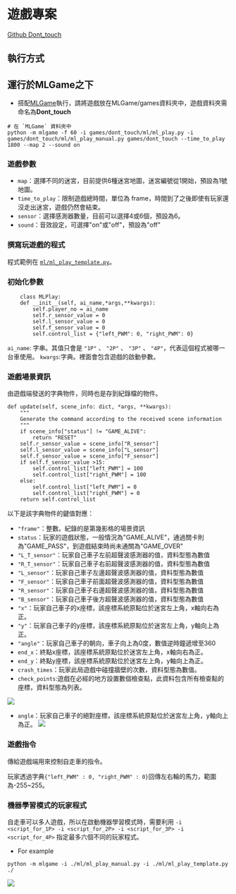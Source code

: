 # 遊戲專案
[Github Dont_touch](https://github.com/yen900611/Dont_touch)

## 執行方式
## 運行於MLGame之下
* 搭配[MLGame](https://github.com/PAIA-Playful-AI-Arena/MLGame)執行，請將遊戲放在MLGame/games資料夾中，遊戲資料夾需命名為**Dont_touch**
```
# 在 `MLGame` 資料夾中
python -m mlgame -f 60 -i games/dont_touch/ml/ml_play.py -i games/dont_touch/ml/ml_play_manual.py games/dont_touch --time_to_play 1800 --map 2 --sound on
```
### 遊戲參數
* `map`：選擇不同的迷宮，目前提供6種迷宮地圖，迷宮編號從1開始，預設為1號地圖。
* `time_to_play`：限制遊戲總時間，單位為 frame，時間到了之後即使有玩家還沒走出迷宮，遊戲仍然會結束。
* `sensor`：選擇感測器數量，目前可以選擇4或6個，預設為6。
* `sound`：音效設定，可選擇"on"或"off"，預設為"off"


### 撰寫玩遊戲的程式

程式範例在 [`ml/ml_play_template.py`](https://github.com/yen900611/Dont_touch/blob/master/ml/ml_play_template.py)。


### 初始化參數
```python=2
    class MLPlay:
    def __init__(self, ai_name,*args,**kwargs):
        self.player_no = ai_name
        self.r_sensor_value = 0
        self.l_sensor_value = 0
        self.f_sensor_value = 0
        self.control_list = {"left_PWM": 0, "right_PWM": 0}
```
`ai_name`: 字串。其值只會是 `"1P"` 、 `"2P"` 、 `"3P"` 、 `"4P"`，代表這個程式被哪一台車使用。
`kwargs`:字典。裡面會包含遊戲的啟動參數。

### 遊戲場景資訊

由遊戲端發送的字典物件，同時也是存到紀錄檔的物件。
```python=17
def update(self, scene_info: dict, *args, **kwargs):
    """
    Generate the command according to the received scene information
    """
    if scene_info["status"] != "GAME_ALIVE":
        return "RESET"
    self.r_sensor_value = scene_info["R_sensor"]
    self.l_sensor_value = scene_info["L_sensor"]
    self.f_sensor_value = scene_info["F_sensor"]
    if self.f_sensor_value >15:
        self.control_list["left_PWM"] = 100
        self.control_list["right_PWM"] = 100
    else:
        self.control_list["left_PWM"] = 0
        self.control_list["right_PWM"] = 0
    return self.control_list

```
以下是該字典物件的鍵值對應：

* `"frame"`：整數。紀錄的是第幾影格的場景資訊
* `status`：玩家的遊戲狀態，一般情況為"GAME_ALIVE"，通過關卡則為"GAME_PASS"，到遊戲結束時尚未通關為"GAME_OVER"
* `"L_T_sensor"`：玩家自己車子左前超聲波感測器的值，資料型態為數值
* `"R_T_sensor"`：玩家自己車子右前超聲波感測器的值，資料型態為數值
* `"L_sensor"`：玩家自己車子左邊超聲波感測器的值，資料型態為數值
* `"F_sensor"`：玩家自己車子前面超聲波感測器的值，資料型態為數值
* `"R_sensor"`：玩家自己車子右邊超聲波感測器的值，資料型態為數值
* `"B_sensor"`：玩家自己車子後方超聲波感測器的值，資料型態為數值
* `"x"`：玩家自己車子的x座標，該座標系統原點位於迷宮左上角，x軸向右為正。
* `"y"`：玩家自己車子的y座標，該座標系統原點位於迷宮左上角，y軸向上為正。
* `"angle"`：玩家自己車子的朝向，車子向上為0度，數值逆時鐘遞增至360
* `end_x`：終點x座標，該座標系統原點位於迷宮左上角，x軸向右為正。
* `end_y`：終點y座標，該座標系統原點位於迷宮左上角，y軸向上為正。
* `crash_times`：玩家此局遊戲中碰撞牆壁的次數，資料型態為數值。
* `check_points`:遊戲在必經的地方設置數個檢查點，此資料包含所有檢查點的座標，資料型態為列表。

![](https://i.imgur.com/4dcUjgr.png)
* `angle`：玩家自己車子的絕對座標，該座標系統原點位於迷宮左上角，y軸向上為正。
![](https://i.imgur.com/CjycT8e.png)

### 遊戲指令

傳給遊戲端用來控制自走車的指令。

玩家透過字典`{"left_PWM" : 0, "right_PWM" : 0}`回傳左右輪的馬力，範圍為-255~255。


### 機器學習模式的玩家程式

自走車可以多人遊戲，所以在啟動機器學習模式時，需要利用 `-i <script_for_1P> -i <script_for_2P> -i <script_for_3P> -i <script_for_4P>` 指定最多六個不同的玩家程式。
* For example
```shell
python -m mlgame -i ./ml/ml_play_manual.py -i ./ml/ml_play_template.py  ./ 
```


![](https://i.imgur.com/ubPC8Fp.jpg)